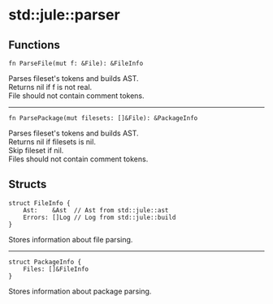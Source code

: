 # std::jule::parser

## Functions
```jule
fn ParseFile(mut f: &File): &FileInfo
```
Parses fileset's tokens and builds AST.\
Returns nil if f is not real. \
File should not contain comment tokens.

---

```jule
fn ParsePackage(mut filesets: []&File): &PackageInfo
```
Parses fileset's tokens and builds AST.\
Returns nil if filesets is nil.\
Skip fileset if nil. \
Files should not contain comment tokens.

## Structs
```jule
struct FileInfo {
    Ast:    &Ast  // Ast from std::jule::ast
    Errors: []Log // Log from std::jule::build
}
```
Stores information about file parsing.

---

```jule
struct PackageInfo {
    Files: []&FileInfo
}
```
Stores information about package parsing. 